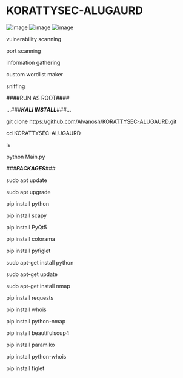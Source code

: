 # KORATTYSEC-ALUGAURD
![image](https://github.com/Alvanosh/KORATTYSEC-ALUGAURD/assets/130237055/a997acd3-f496-4421-ae6f-b2f387eec690)
![image](https://github.com/Alvanosh/KORATTYSEC-ALUGAURD/assets/130237055/8570b348-2e14-4293-bb49-e8e4bebac2ca)
![image](https://github.com/Alvanosh/KORATTYSEC-ALUGAURD/assets/130237055/fa80178f-5bcf-4cae-8c90-5f63ea64a443)

vulnerability scanning

port scanning 

information gathering

custom wordlist maker

sniffing



####RUN AS ROOT####


...###***KALI INSTALL***###...

git clone https://github.com/Alvanosh/KORATTYSEC-ALUGAURD.git

cd KORATTYSEC-ALUGAURD

ls

python Main.py




###***PACKAGES***###

sudo apt update

sudo apt upgrade

pip install python

pip install scapy

pip install PyQt5

pip install colorama

pip install pyfiglet

sudo apt-get install  python

sudo apt-get update

sudo apt-get install nmap

pip install requests

pip install whois

pip install python-nmap

pip install beautifulsoup4

pip install paramiko

pip install python-whois

pip install figlet






